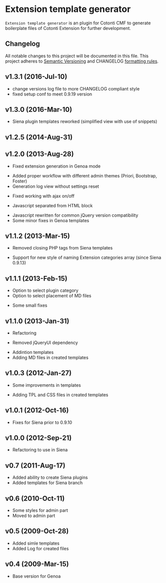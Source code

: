 Extension template generator 
============================

`Extension template generator` is an plugin for Cotonti CMF 
to generate boilerplate files of Cotonti Extension for further development.

Changelog
---------

All notable changes to this project will be documented in this file.
This project adheres to [Semantic Versioning](http://semver.org/) and 
CHANGELOG [formatting rules](http://keepachangelog.com/).


## v1.3.1 (2016-Jul-10)
* change versions log file to more CHANGELOG compliant style
* fixed setup conf to meet 0.9.19 version 

## v1.3.0 (2016-Mar-10)  
* Siena plugin templates reworked (simplified view with use of snippets)

## v1.2.5 (2014-Aug-31)


## v1.2.0 (2013-Aug-28)  

* Fixed extension generation in Genoa mode
+ Added proper workflow with different admin themes (Priori, Bootstrap, Foster)
+ Generation log view without settings reset
* Fixed working with ajax on/off
+ Javascript separated from HTML block 
* Javascript rewritten for common jQuery version compatibility 
* Some minor fixes in Genoa templates

## v1.1.2 (2013-Mar-15)  

- Removed closing PHP tags from Siena templates
+ Support for new style of naming Extension categories array (since Siena 0.9.13)

## v1.1.1 (2013-Feb-15)  

+ Option to select plugin category
+ Option to select placement of MD files
* Some small fixes


## v1.1.0 (2013-Jan-31)

* Refactoring
- Removed jQueryUI dependency
+ Addintion templates
+ Adding MD files in created templates


## v1.0.3 (2012-Jan-27)

* Some improvements in templates
+ Adding TPL and CSS files in created templates


## v1.0.1 (2012-Oct-16)

+ Fixes for Siena prior to 0.9.10


## v1.0.0 (2012-Sep-21)

* Refactoring to use in Siena


## v0.7 (2011-Aug-17)

+ Added ability to create Siena plugins
+ Added templates for Siena branch


## v0.6 (2010-Oct-11)

* Some styles for admin part
* Moved to admin part


## v0.5 (2009-Oct-28)

+ Added simle templates
+ Added Log for created files


## v0.4 (2009-Mar-15)

* Base version for Genoa

